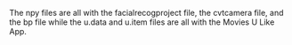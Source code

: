 The npy files are all with the facialrecogproject file, the cvtcamera file, and the bp file while the u.data and u.item files are all with the Movies U Like App. 

